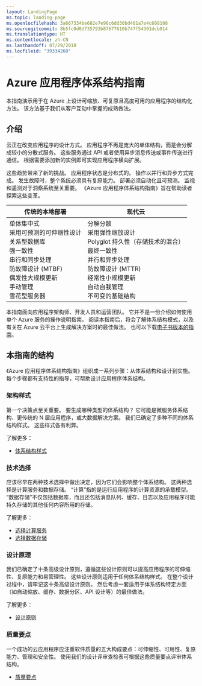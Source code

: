 ```yaml
---
layout: LandingPage
ms.topic: landing-page
ms.openlocfilehash: 3a667334be682e7e96c6dd30bd401a7e4c608108
ms.sourcegitcommit: 8b5fc0d0d735793b87677610b747f54301dcb014
ms.translationtype: HT
ms.contentlocale: zh-CN
ms.lasthandoff: 07/29/2018
ms.locfileid: "39334260"
---
```

# <a name="azure-application-architecture-guide"></a>Azure 应用程序体系结构指南

本指南演示用于在 Azure 上设计可缩放、可复原且高度可用的应用程序的结构化方法。 该方法基于我们从客户互动中掌握的成熟做法。

## <a name="introduction"></a>介绍

云正在改变应用程序的设计方式。 应用程序不再是庞大的单体结构，而是会分解成较小的分散式服务。 这些服务通过 API 或者使用异步消息传送或事件传送进行通信。 根据需要添加新的实例即可实现应用程序横向扩展。 

这些趋势带来了新的挑战。 应用程序状态是分布式的。 操作以并行和异步方式完成。 发生故障时，整个系统必须具有复原能力。 部署必须自动化且可预测。 监视和遥测对于洞察系统至关重要。 《Azure 应用程序体系结构指南》旨在帮助读者探索这些变革。 

<table>
<thead>
    <tr><th>传统的本地部署</th><th>现代云</th></tr>
</thead>
<tbody>
<tr><td>单体集中式<br/>
采用可预测的可伸缩性设计<br/>
关系型数据库<br/>
强一致性<br/>
串行和同步处理<br/>
防故障设计 (MTBF)<br/>
偶发性大规模更新<br/>
手动管理<br/>
雪花型服务器</td>
<td>
分解分散<br/>
采用弹性缩放设计<br/>
Polyglot 持久性（存储技术的混合）<br/>
最终一致性<br/>
并行和异步处理<br/>
防故障设计 (MTTR)<br/>
经常性小规模更新<br/>
自动自我管理<br/>
不可变的基础结构<br/>
</td>
</tbody>
</table>

本指南面向应用程序架构师、开发人员和运营团队。 它并不是一份介绍如何使用单个 Azure 服务的操作说明指南。 阅读本指南后，将会了解体系结构模式，以及有关在 Azure 云平台上生成解决方案时的最佳做法。 也可以下载[电子书版本的指南][ebook]。

## <a name="how-this-guide-is-structured"></a>本指南的结构

《Azure 应用程序体系结构指南》组织成一系列步骤：从体系结构和设计到实施。 每个步骤都有支持性的指导，可帮助设计应用程序体系结构。

### <a name="architecture-styles"></a>架构样式

第一个决策点至关重要。 要生成哪种类型的体系结构？ 它可能是微服务体系结构、更传统的 N 层应用程序，或大数据解决方案。 我们已确定了多种不同的体系结构样式。 这些样式各有利弊。

了解更多：

- [体系结构样式](./architecture-styles/index.md)

### <a name="technology-choices"></a>技术选择

应该尽早在两种技术选择中做出决定，因为它们会影响整个体系结构。 这两种选择是计算服务和数据存储。 “计算”指的是运行应用程序的计算资源的承载模型。 “数据存储”不仅包括数据库，而且还包括消息队列、缓存、日志以及应用程序可能持久存储的其他任何内容所用的存储。 

了解更多：

- [选择计算服务](./technology-choices/compute-overview.md)
- [选择数据存储](./technology-choices/data-store-overview.md)

### <a name="design-principles"></a>设计原理

我们已确定了十条高级设计原则，遵循这些设计原则可以提高应用程序的可伸缩性、复原能力和易管理性。 这些设计原则适用于任何体系结构样式。 在整个设计过程中，请牢记这十条高级设计原则。 然后考虑一套适用于体系结构特定方面（如自动缩放、缓存、数据分区、API 设计等）的最佳做法。

了解更多：

- [设计原则](./design-principles/index.md)


### <a name="quality-pillars"></a>质量要点

一个成功的云应用程序应注重软件质量的五大构成要点：可伸缩性、可用性、复原能力、管理和安全性。 使用我们的设计评审查检表可根据这些质量要点评审体系结构。

- [质量要点](./pillars.md)


[ebook]: https://azure.microsoft.com/campaigns/cloud-application-architecture-guide/
